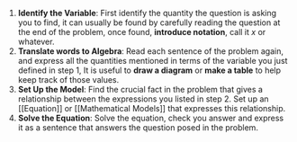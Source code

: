 1. **Identify the Variable**: First identify the quantity the question is asking you to find, it can usually be found by carefully reading the question at the end of the problem, once found, **introduce notation**, call it $x$ or whatever.
2. **Translate words to Algebra**: Read each sentence of the problem again, and express all the quantities mentioned in terms of the variable you just defined in step 1, It is useful to **draw a diagram** or **make a table** to help keep track of those values.
3. **Set Up the Model**: Find the crucial fact in the problem that gives a relationship between the expressions you listed in step 2. Set up an [[Equation]] or [[Mathematical Models]] that expresses this relationship.
4. **Solve the Equation**: Solve the equation, check you answer and express it as a sentence that answers the question posed in the problem.